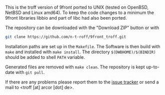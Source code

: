 This is the troff version of 9front ported to UNIX (tested on OpenBSD, NetBSD and Linux amd64).
To keep the code changes to a minimum the 9front libraries libbio and part of libc had also been ported.

The repository can be downloaded with the "Download ZIP" button or with
```bash
git clone https://github.com/n-t-roff/9front_troff.git
```
Installation paths are set up in the `Makefile`.
The Software is then build with `make` and installed with `make install`.
The directory `$(DWBHOME)/$(BINDIR)` should be added to shell `PATH` variable.

Generated files are removed with `make clean`.
The repository is kept up-to-date with `git pull`.

If there are any problems please report them to the [issue tracker](https://github.com/n-t-roff/9front_troff/issues)
or send a mail to &lt;troff [at] arcor [dot] de&gt;.
